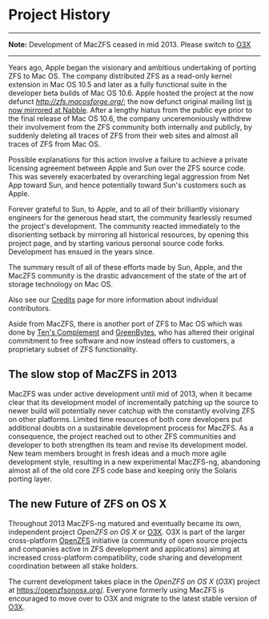 # Project History #


---

**Note:** Development of MacZFS ceased in mid 2013. Please switch to [O3X](https://openzfsonosx.org/)

---


Years ago, Apple began the visionary and ambitious undertaking of porting ZFS to Mac OS.  The company distributed ZFS as a read-only kernel extension in Mac OS 10.5 and later as a fully functional suite in the developer beta builds of Mac OS 10.6.  Apple hosted the project at the now defunct _http://zfs.macosforge.org/_; the now defunct original mailing list [is now mirrored at Nabble](http://mac-os-x-zfs-discuss.19757.n3.nabble.com/).  After a lengthy hiatus from the public eye prior to the final release of Mac OS 10.6, the company unceremoniously withdrew their involvement from the ZFS community both internally and publicly, by suddenly deleting all traces of ZFS from their web sites and almost all traces of ZFS from Mac OS.

Possible explanations for this action involve a failure to achieve a private licensing agreement between Apple and Sun over the ZFS source code.  This was severely exacerbated by overarching legal aggression from Net App toward Sun, and hence potentially toward Sun's customers such as Apple.

Forever grateful to Sun, to Apple, and to all of their brilliantly visionary engineers for the generous head start, the community fearlessly resumed the project's development.  The community reacted immediately to the disorienting setback by mirroring all historical resources, by opening this project page, and by starting various personal source code forks.  Development has ensued in the years since.

The summary result of all of these efforts made by Sun, Apple, and the MacZFS community is the drastic advancement of the state of the art of storage technology on Mac OS.

Also see our [Credits](Credits.md) page for more information about individual contributors.

Aside from MacZFS, there is another port of ZFS to Mac OS which was done by [Ten's Complement](TensComplement.md) and [GreenBytes](http://www.getgreenbytes.com/blog/bid/80758/GreenBytes-Welcomes-ZEVO-and-Don-Brady), who has altered their original commitment to free software and now instead offers to customers, a proprietary subset of ZFS functionality.

## The slow stop of MacZFS in 2013 ##

MacZFS was under active development until mid of 2013, when it became clear that its development model of incrementally patching up the source to newer build will potentially never catchup with the constantly evolving ZFS on other platforms.  Limited time resources of both core developers put additional doubts on a sustainable development process for MacZFS.  As a consequence, the project reached out to other ZFS communities and developer to both strengthen its team and revise its development model.  New team members brought in fresh ideas and a much more agile development style, resulting in a new experimental MacZFS-ng, abandoning almost all of the old core ZFS code base and keeping only the Solaris porting layer.

## The new Future of ZFS on OS X ##

Throughout 2013 MacZFS-ng matured and eventually became its own, independent project _OpenZFS on OS X_ or [O3X](https://openzfsonosx.org/).  O3X is part of the larger cross-platform [OpenZFS](http://open-zfs.org/wiki/Main_Page) initiative (a community of open source projects and companies active in ZFS development and applications) aiming at increased cross-platform compatibility, code sharing and development coordination between all stake holders.

The current development takes place in the _OpenZFS on OS X_ (_O3X_) project at https://openzfsonosx.org/.  Everyone formerly using MacZFS is encouraged to move over to O3X and migrate to the latest stable version of [O3X](https://openzfsonosx.org/wiki/Downloads).